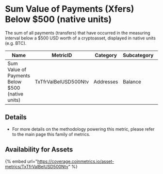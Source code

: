 # Sum Value of Payments (Xfers) Below $500 (native units)

The sum of all payments (transfers) that have occurred in the measuring interval below a $500 USD worth of a cryptoasset, displayed in native units (e.g. BTC).&#x20;

| Name                                            | MetricID             | Category  | Subcategory | Type | Unit | Interval |
| ----------------------------------------------- | -------------------- | --------- | ----------- | ---- | ---- | -------- |
| Sum Value of Payments Below $500 (native units) | TxTfrValBelUSD500Ntv | Addresses | Balance     | Sum  | Ntv  | 1 day    |

## Details

* For more details on the methodology powering this metric, please refer to the main page this family of metrics.

## Availability for Assets

{% embed url="https://coverage.coinmetrics.io/asset-metrics/TxTfrValBelUSD500Ntv" %}
